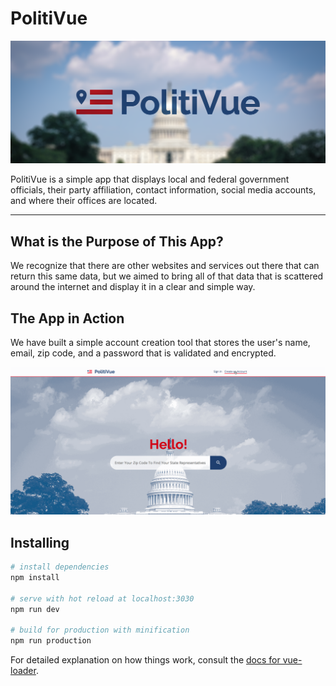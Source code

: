 # PolitiVue

![](./src/assets/readme-header.png)

PolitiVue is a simple app that displays local and federal government officials, 
their party affiliation, contact information, social media accounts, and where 
their offices are located. 

- - - -

## What is the Purpose of This App?

We recognize that there are other websites and services out there that can 
return this same data, but we aimed to bring all of that data that is scattered 
around the internet and display it in a clear and simple way. 

## The App in Action

We have built a simple account creation tool that stores the user's name, email,
zip code, and a password that is validated and encrypted.

![](./src/assets/sign-up.gif)  


## Installing

``` bash
# install dependencies
npm install

# serve with hot reload at localhost:3030
npm run dev

# build for production with minification
npm run production
```

For detailed explanation on how things work, consult the 
[docs for vue-loader](http://vuejs.github.io/vue-loader).
